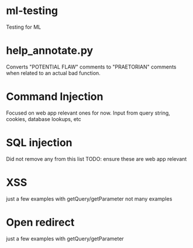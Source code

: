 # ml-testing
Testing for ML

# help_annotate.py
Converts "POTENTIAL FLAW" comments to "PRAETORIAN" comments when related to an
actual bad function.

# Command Injection
Focused on web app relevant ones for now.
Input from query string, cookies, database lookups, etc

# SQL injection
Did not remove any from this list
TODO: ensure these are web app relevant

# XSS
just a few examples with getQuery/getParameter
not many examples

# Open redirect
just a few examples with getQuery/getParameter
